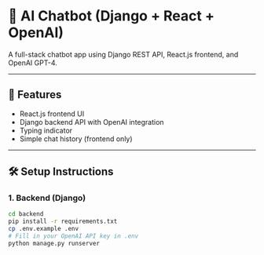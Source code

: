 # 🧠 AI Chatbot (Django + React + OpenAI)

A full-stack chatbot app using Django REST API, React.js frontend, and OpenAI GPT-4.

---

## 🚀 Features

- React.js frontend UI
- Django backend API with OpenAI integration
- Typing indicator
- Simple chat history (frontend only)

---

## 🛠️ Setup Instructions

### 1. Backend (Django)
```bash
cd backend
pip install -r requirements.txt
cp .env.example .env
# Fill in your OpenAI API key in .env
python manage.py runserver
